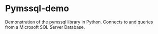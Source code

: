 # Pymssql-demo
Demonstration of the pymssql library in Python.  Connects to and queries from a Microsoft SQL Server Database.
